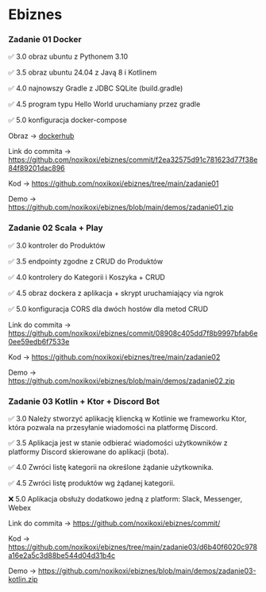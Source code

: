 # Ebiznes

### Zadanie 01 Docker

:white_check_mark: 3.0 obraz ubuntu z Pythonem 3.10

:white_check_mark: 3.5 obraz ubuntu 24.04 z Javą 8 i Kotlinem

:white_check_mark: 4.0 najnowszy Gradle z JDBC SQLite (build.gradle)

:white_check_mark: 4.5 program typu Hello World uruchamiany przez gradle

:white_check_mark: 5.0 konfiguracja docker-compose

Obraz -> [dockerhub](https://hub.docker.com/r/noxikoxi/my-java-app)

Link do commita -> https://github.com/noxikoxi/ebiznes/commit/f2ea32575d91c781623d77f38e84f89201dac896

Kod -> https://github.com/noxikoxi/ebiznes/tree/main/zadanie01

Demo -> https://github.com/noxikoxi/ebiznes/blob/main/demos/zadanie01.zip


### Zadanie 02 Scala + Play

:white_check_mark: 3.0 kontroler do Produktów

:white_check_mark: 3.5 endpointy zgodne z CRUD do Produktów

:white_check_mark: 4.0 kontrolery do Kategorii i Koszyka + CRUD 

:white_check_mark: 4.5 obraz dockera z aplikacja + skrypt uruchamiający via ngrok

:white_check_mark: 5.0 konfiguracja CORS dla dwóch hostów dla metod CRUD

Link do commita -> https://github.com/noxikoxi/ebiznes/commit/08908c405dd7f8b9997bfab6e0ee59edb6f7533e

Kod -> https://github.com/noxikoxi/ebiznes/tree/main/zadanie02

Demo -> https://github.com/noxikoxi/ebiznes/blob/main/demos/zadanie02.zip

### Zadanie 03 Kotlin + Ktor + Discord Bot

:white_check_mark: 3.0 Należy stworzyć aplikację kliencką w Kotlinie we frameworku Ktor, która pozwala na przesyłanie wiadomości na platformę Discord.

:white_check_mark: 3.5 Aplikacja jest w stanie odbierać wiadomości użytkowników z platformy Discord skierowane do aplikacji (bota).

:white_check_mark: 4.0 Zwróci listę kategorii na określone żądanie użytkownika.

:white_check_mark: 4.5 Zwróci listę produktów wg żądanej kategorii.

:x: 5.0 Aplikacja obsłuży dodatkowo jedną z platform: Slack, Messenger, Webex

Link do commita -> https://github.com/noxikoxi/ebiznes/commit/

Kod -> https://github.com/noxikoxi/ebiznes/tree/main/zadanie03/d6b40f6020c978a16e2a5c3d88be544d04d31b4c

Demo -> https://github.com/noxikoxi/ebiznes/blob/main/demos/zadanie03-kotlin.zip